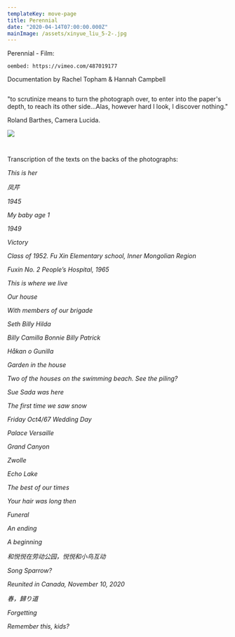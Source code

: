 ```yaml
---
templateKey: move-page
title: Perennial
date: "2020-04-14T07:00:00.000Z"
mainImage: /assets/xinyue_liu_5-2-.jpg
---
```

<div class="lines-3"></div>

Perennial - Film:

`oembed: https://vimeo.com/487019177`

<div class="lines-3"></div>

Documentation by Rachel Topham & Hannah Campbell

<div class="lines-1"></div>

<img src="/assets/_mg_9072-edit.jpg" alt="" title="" class=""></img>

<div class="lines-3"></div>

"to scrutinize means to turn the photograph over, to enter into the paper's depth, to reach its other side...Alas, however hard I look, I discover nothing." 

Roland Barthes, Camera Lucida.

![](/assets/xinyue_liu_1-1-.jpg)

<div class="lines-3"></div>

<img src="/assets/xinyue_liu_5-2-.jpg" alt="" title="" class=""></img>

<div class="lines-3"></div>

<img src="/assets/xinyue_liu_11.jpg" alt="" title="" class=""></img>

<div class="lines-3"></div>

Transcription of the texts on the backs of the photographs:

*This is her*

*凤芹*

*1945*

*My baby age 1*

*1949*

*Victory*

*Class of 1952. Fu Xin Elementary school, Inner Mongolian Region*

*Fuxin No. 2 People’s Hospital, 1965*

*This is where we live*

*Our house*

*With members of our brigade*

*Seth Billy Hilda*

*Billy Camilla Bonnie Billy Patrick*

*Håkan o Gunilla*

*Garden in the house*

*Two of the houses on the swimming beach. See the piling?*

*Sue Sada was here*

*The first time we saw snow*

*Friday Oct4/67 Wedding Day*

*Palace Versaille*

*Grand Canyon*

*Zwolle*

*Echo Lake*

*The best of our times*

*Your hair was long then*

*Funeral*

*An ending*

*A beginning*

*和悦悦在劳动公园，悦悦和小鸟互动*

*Song Sparrow?*

*Reunited in Canada, November 10, 2020*

*春，歸り道*

*Forgetting*

*Remember this, kids?*

<div class="lines-5"></div>